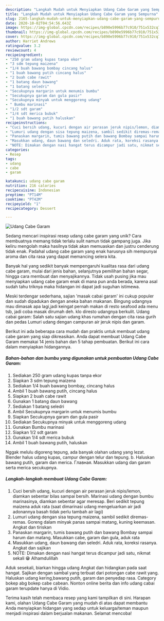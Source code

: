 ```yaml
---
description: "Langkah Mudah untuk Menyiapkan Udang Cabe Garam yang Sempurna"
title: "Langkah Mudah untuk Menyiapkan Udang Cabe Garam yang Sempurna"
slug: 2165-langkah-mudah-untuk-menyiapkan-udang-cabe-garam-yang-sempurna
date: 2020-10-02T04:54:56.643Z
image: https://img-global.cpcdn.com/recipes/b890e5996b77c910/751x532cq70/udang-cabe-garam-foto-resep-utama.jpg
thumbnail: https://img-global.cpcdn.com/recipes/b890e5996b77c910/751x532cq70/udang-cabe-garam-foto-resep-utama.jpg
cover: https://img-global.cpcdn.com/recipes/b890e5996b77c910/751x532cq70/udang-cabe-garam-foto-resep-utama.jpg
author: Harriet Andrews
ratingvalue: 3.2
reviewcount: 4
recipeingredient:
- "250 gram udang kupas tanpa ekor"
- "3 sdm tepung maizena"
- "1/4 buah bawang bombay cincang halus"
- "1 buah bawang putih cincang halus"
- "2 buah cabe rawit"
- "1 batang daun bawang"
- "1 batang seledri"
- "Secukupnya margarin untuk menumis bumbu"
- "Secukupnya garam dan gula pasir"
- "Secukupnya minyak untuk menggoreng udang"
- " Bumbu marinasi"
- "1/2 sdt garam"
- "1/4 sdt merica bubuk"
- "1 buah bawang putih haluskan"
recipeinstructions:
- "Cuci bersih udang, kucuri dengan air perasan jeruk nipis/lemon, diamkan sebentar bilas sampai bersih. Marinasi udang dengan bumbu marinasinya, diamkan sebentar agar meresap. Beri sedikit tepung maizena aduk rata (saat dimarinasi udang mengeluarkan air jadi adonannya basah tidak perlu tambah air lagi)"
- "Lumuri udang dengan sisa tepung maizena, sambil sedikit diremas-remas. Goreng dalam minyak panas sampai matang, kuning keemasan. Angkat dan tiriskan"
- "Panaskan margarin, tumis bawang putih dan bawang Bombay sampai harum dan matang. Masukkan cabe, garam dan gula, aduk rata"
- "Masukkan udang, daun bawang dan seledri. Aduk rata, koreksi rasanya. Angkat dan sajikan"
- "NOTE: Dimakan dengan nasi hangat terus dicampur jadi satu, nikmat sekali 😁 Alhamdulillah"
categories:
- Resep
tags:
- udang
- cabe
- garam

katakunci: udang cabe garam 
nutrition: 216 calories
recipecuisine: Indonesian
preptime: "PT14M"
cooktime: "PT42M"
recipeyield: "1"
recipecategory: Dessert

---
```



![Udang Cabe Garam](https://img-global.cpcdn.com/recipes/b890e5996b77c910/751x532cq70/udang-cabe-garam-foto-resep-utama.jpg)

Sedang mencari inspirasi resep udang cabe garam yang unik? Cara membuatnya memang tidak terlalu sulit namun tidak gampang juga. Jika keliru mengolah maka hasilnya tidak akan memuaskan dan justru cenderung tidak enak. Padahal udang cabe garam yang enak harusnya sih mempunyai aroma dan cita rasa yang dapat memancing selera kita.

Banyak hal yang sedikit banyak mempengaruhi kualitas rasa dari udang cabe garam, mulai dari jenis bahan, selanjutnya pemilihan bahan segar, hingga cara membuat dan menyajikannya. Tidak usah pusing jika mau menyiapkan udang cabe garam enak di mana pun anda berada, karena asal sudah tahu triknya maka hidangan ini dapat jadi suguhan istimewa.

Meski terdengar sederhana, sajian &#39;masak cabai garam&#39; ini cukup populer dan sudah dipadukan dengan aneka bahan makanan. Bingung udangnya mau dimasak apa lagi,jadi keingat pernah makan di resto seafood ada menu tsb, jadi coba masak dirumah deh. klo diresto udangnya berkulit. Udang cabai garam: Salah satu sajian udang khas rumahan dengan cita rasa gurih dan pedas Lumuri udang dengan campuran air jeruk nipis dan garam.


Berikut ini ada beberapa cara mudah dan praktis untuk membuat udang cabe garam yang siap dikreasikan. Anda dapat membuat Udang Cabe Garam memakai 14 jenis bahan dan 5 tahap pembuatan. Berikut ini cara dalam menyiapkan hidangannya.

<!--inarticleads1-->

##### Bahan-bahan dan bumbu yang digunakan untuk pembuatan Udang Cabe Garam:

1. Sediakan 250 gram udang kupas tanpa ekor
1. Siapkan 3 sdm tepung maizena
1. Sediakan 1/4 buah bawang bombay, cincang halus
1. Ambil 1 buah bawang putih, cincang halus
1. Siapkan 2 buah cabe rawit
1. Gunakan 1 batang daun bawang
1. Sediakan 1 batang seledri
1. Ambil Secukupnya margarin untuk menumis bumbu
1. Siapkan Secukupnya garam dan gula pasir
1. Sediakan Secukupnya minyak untuk menggoreng udang
1. Gunakan  Bumbu marinasi
1. Siapkan 1/2 sdt garam
1. Gunakan 1/4 sdt merica bubuk
1. Ambil 1 buah bawang putih, haluskan


Nggak melulu digoreng tepung, ada banyak olahan udang yang lezat. Blender halus udang kupas, campur dengan telur dan tepung. b. Haluskan bawang putih, garam dan merica. Главная. Masukkan udang dan garam serta merica secukupnya. 

<!--inarticleads2-->

##### Langkah-langkah membuat Udang Cabe Garam:

1. Cuci bersih udang, kucuri dengan air perasan jeruk nipis/lemon, diamkan sebentar bilas sampai bersih. Marinasi udang dengan bumbu marinasinya, diamkan sebentar agar meresap. Beri sedikit tepung maizena aduk rata (saat dimarinasi udang mengeluarkan air jadi adonannya basah tidak perlu tambah air lagi)
1. Lumuri udang dengan sisa tepung maizena, sambil sedikit diremas-remas. Goreng dalam minyak panas sampai matang, kuning keemasan. Angkat dan tiriskan
1. Panaskan margarin, tumis bawang putih dan bawang Bombay sampai harum dan matang. Masukkan cabe, garam dan gula, aduk rata
1. Masukkan udang, daun bawang dan seledri. Aduk rata, koreksi rasanya. Angkat dan sajikan
1. NOTE: Dimakan dengan nasi hangat terus dicampur jadi satu, nikmat sekali 😁 Alhamdulillah


Aduk sesekali, biarkan hingga udang Angkat dan hidangkan pada saat hangat. Sajikan dengan sambal yang terbuat dari potongan cabe rawit yang. Haluskan udang kering,bawang putih, garam dan penyedap rasa. Category bokep abg bokep cabe cabean. Nonton online berita dan info udang cabai garam terupdate hanya di Vidio. 

Terima kasih telah membaca resep yang kami tampilkan di sini. Harapan kami, olahan Udang Cabe Garam yang mudah di atas dapat membantu Anda menyiapkan hidangan yang sedap untuk keluarga/teman maupun menjadi inspirasi dalam berjualan makanan. Selamat mencoba!
